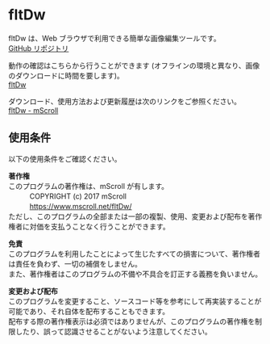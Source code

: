 # fltDw
fltDw は、Web ブラウザで利用できる簡単な画像編集ツールです。  
[GitHub リポジトリ](https://github.com/mScroll/fltDw)  
  
動作の確認はこちらから行うことができます (オフラインの環境と異なり、画像のダウンロードに時間を要します)。  
[fltDw](https://mscroll.github.io/fltDw/fltdw.htm)  
  
ダウンロード、使用方法および更新履歴は次のリンクをご参照ください。  
[fltDw - mScroll](https://www.mscroll.net/fltDw/)  
  
## 使用条件
以下の使用条件をご確認ください。  
  
__著作権__  
このプログラムの著作権は、mScroll が有します。  
　　　COPYRIGHT (c) 2017 mScroll  
　　　https://www.mscroll.net/fltDw/  
ただし、このプログラムの全部または一部の複製、使用、変更および配布を著作権者に対価を支払うことなく行うことができます。  
  
__免責__  
このプログラムを利用したことによって生じたすべての損害について、著作権者は責任を負わず、一切の補償をしません。  
また、著作権者はこのプログラムの不備や不具合を訂正する義務を負いません。  
  
__変更および配布__  
このプログラムを変更すること、ソースコード等を参考にして再実装することが可能であり、それ自体を配布することもできます。  
配布する際の著作権表示は必須ではありませんが、このプログラムの著作権を制限したり、誤って認識させることがないよう注意してください。
